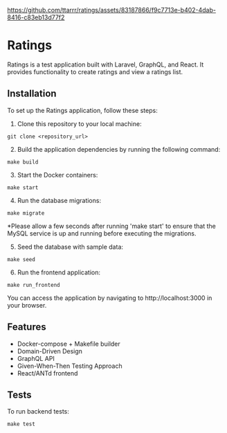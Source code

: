 
https://github.com/ttarrr/ratings/assets/83187866/f9c7713e-b402-4dab-8416-c83eb13d77f2


# Ratings
Ratings is a test application built with Laravel, GraphQL, and React. It provides functionality to create ratings and view a ratings list.

## Installation
To set up the Ratings application, follow these steps:

1. Clone this repository to your local machine:

```
git clone <repository_url>
```
2. Build the application dependencies by running the following command:
```
make build
```
3. Start the Docker containers:
```
make start
```
4. Run the database migrations:
```
make migrate
```
*Please allow a few seconds after running 'make start' to ensure that the MySQL service is up and running before executing the migrations.

5. Seed the database with sample data:
```
make seed
```
6. Run the frontend application:
```
make run_frontend
```
You can access the application by navigating to http://localhost:3000 in your browser.

## Features

* Docker-compose + Makefile builder
* Domain-Driven Design
* GraphQL API
* Given-When-Then Testing Approach
* React/ANTd frontend

## Tests
To run backend tests:
```
make test
```

